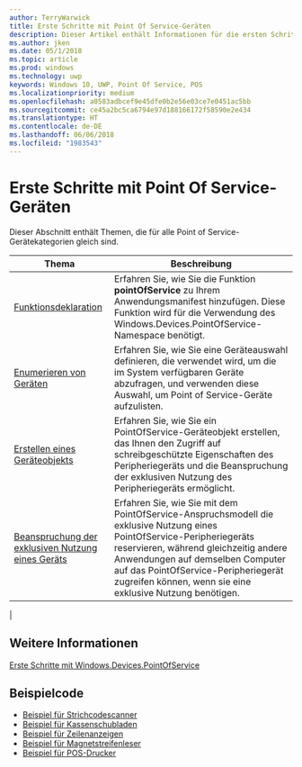 ```yaml
---
author: TerryWarwick
title: Erste Schritte mit Point Of Service-Geräten
description: Dieser Artikel enthält Informationen für die ersten Schritte mit PointOfService-UWP-Apps.
ms.author: jken
ms.date: 05/1/2018
ms.topic: article
ms.prod: windows
ms.technology: uwp
keywords: Windows 10, UWP, Point Of Service, POS
ms.localizationpriority: medium
ms.openlocfilehash: a0583adbcef9e45dfe0b2e56e03ce7e0451ac5bb
ms.sourcegitcommit: ce45a2bc5ca6794e97d188166172f58590e2e434
ms.translationtype: HT
ms.contentlocale: de-DE
ms.lasthandoff: 06/06/2018
ms.locfileid: "1983543"
---
```

# <a name="getting-started-with-point-of-service"></a>Erste Schritte mit Point Of Service-Geräten

Dieser Abschnitt enthält Themen, die für alle Point of Service-Gerätekategorien gleich sind.

|Thema |Beschreibung |
|------|------------|
| [Funktionsdeklaration](pos-basics-capability.md)      | Erfahren Sie, wie Sie die Funktion **pointOfService** zu Ihrem Anwendungsmanifest hinzufügen.  Diese Funktion wird für die Verwendung des Windows.Devices.PointOfService-Namespace benötigt.  |
| [Enumerieren von Geräten](pos-basics-enumerating.md)        | Erfahren Sie, wie Sie eine Geräteauswahl definieren, die verwendet wird, um die im System verfügbaren Geräte abzufragen, und verwenden diese Auswahl, um Point of Service-Geräte aufzulisten.  |
| [Erstellen eines Geräteobjekts](pos-basics-deviceobject.md)  | Erfahren Sie, wie Sie ein PointOfService-Geräteobjekt erstellen, das Ihnen den Zugriff auf schreibgeschützte Eigenschaften des Peripheriegeräts und die Beanspruchung der exklusiven Nutzung des Peripheriegeräts ermöglicht. |
| [Beanspruchung der exklusiven Nutzung eines Geräts ](pos-basics-claim.md)  | Erfahren Sie, wie Sie mit dem PointOfService-Anspruchsmodell die exklusive Nutzung eines PointOfService-Peripheriegeräts reservieren, während gleichzeitig andere Anwendungen auf demselben Computer auf das PointOfService-Peripheriegerät zugreifen können, wenn sie eine exklusive Nutzung benötigen.  |
|

## <a name="see-also"></a>Weitere Informationen
[Erste Schritte mit Windows.Devices.PointOfService](pos-get-started.md)


## <a name="sample-code"></a>Beispielcode
+ [Beispiel für Strichcodescanner](https://github.com/Microsoft/Windows-universal-samples/tree/master/Samples/BarcodeScanner)
+ [Beispiel für Kassenschubladen]( https://github.com/Microsoft/Windows-universal-samples/tree/master/Samples/CashDrawer)
+ [Beispiel für Zeilenanzeigen](https://github.com/Microsoft/Windows-universal-samples/tree/master/Samples/LineDisplay)
+ [Beispiel für Magnetstreifenleser](https://github.com/Microsoft/Windows-universal-samples/tree/master/Samples/MagneticStripeReader)
+ [Beispiel für POS-Drucker](https://github.com/Microsoft/Windows-universal-samples/tree/master/Samples/PosPrinter)

